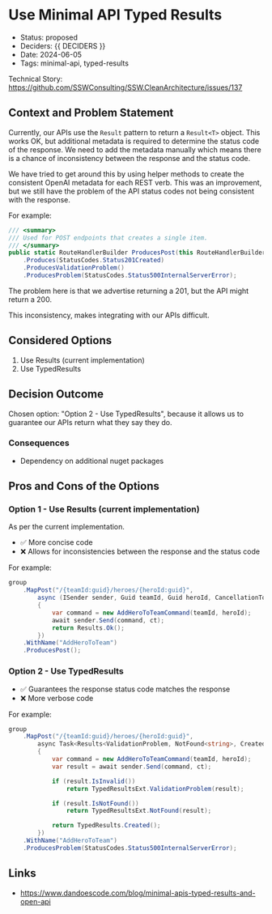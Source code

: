 # Use Minimal API Typed Results

- Status: proposed
- Deciders: {{ DECIDERS }} <!-- optional: list everyone involved in the decision -->
- Date: 2024-06-05
- Tags: minimal-api, typed-results <!-- optional: space and/or comma-separated list of tags -->

Technical Story: https://github.com/SSWConsulting/SSW.CleanArchitecture/issues/137 <!-- optional: description | ticket/issue URL -->

## Context and Problem Statement

Currently, our APIs use the `Result` pattern to return a `Result<T>` object. This works OK, but additional metadata is required to determine the status code of the response. We need to add the metadata manually which means there is a chance of inconsistency between the response and the status code.

We have tried to get around this by using helper methods to create the consistent OpenAI metadata for each REST verb.  This was an improvement, but we still have the problem of the API status codes not being consistent with the response.

For example:

```csharp
/// <summary>
/// Used for POST endpoints that creates a single item.
/// </summary>
public static RouteHandlerBuilder ProducesPost(this RouteHandlerBuilder builder) => builder
    .Produces(StatusCodes.Status201Created)
    .ProducesValidationProblem()
    .ProducesProblem(StatusCodes.Status500InternalServerError);
```

The problem here is that we advertise returning a 201, but the API might return a 200.

This inconsistency, makes integrating with our APIs difficult.

## Considered Options

1. Use Results (current implementation)
2. Use TypedResults

## Decision Outcome

Chosen option: "Option 2 - Use TypedResults", because it allows us to guarantee our APIs return what they say they do.

### Consequences <!-- optional -->

- Dependency on additional nuget packages

## Pros and Cons of the Options <!-- optional -->

### Option 1 - Use Results (current implementation)

As per the current implementation.

- ✅ More concise code
- ❌ Allows for inconsistencies between the response and the status code

For example:

```csharp
group
    .MapPost("/{teamId:guid}/heroes/{heroId:guid}",
        async (ISender sender, Guid teamId, Guid heroId, CancellationToken ct) =>
        {
            var command = new AddHeroToTeamCommand(teamId, heroId);
            await sender.Send(command, ct);
            return Results.Ok();
        })
    .WithName("AddHeroToTeam")
    .ProducesPost();
```

### Option 2 - Use TypedResults

- ✅ Guarantees the response status code matches the response
- ❌ More verbose code

For example:

```csharp
group
    .MapPost("/{teamId:guid}/heroes/{heroId:guid}",
        async Task<Results<ValidationProblem, NotFound<string>, Created>> (ISender sender, Guid teamId, Guid heroId, CancellationToken ct) =>
        {
            var command = new AddHeroToTeamCommand(teamId, heroId);
            var result = await sender.Send(command, ct);

            if (result.IsInvalid())
                return TypedResultsExt.ValidationProblem(result);

            if (result.IsNotFound())
                return TypedResultsExt.NotFound(result);

            return TypedResults.Created();
        })
    .WithName("AddHeroToTeam")
    .ProducesProblem(StatusCodes.Status500InternalServerError);
```

## Links <!-- optional -->

- https://www.dandoescode.com/blog/minimal-apis-typed-results-and-open-api
